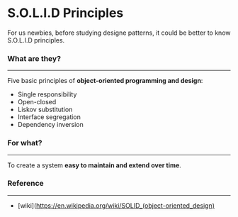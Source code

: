 # S.O.L.I.D Principles

For us newbies, before studying designe patterns, it could be better to know S.O.L.I.D principles.

### What are they?
----
Five basic principles of **object-oriented programming and design**:

* Single responsibility
* Open-closed
* Liskov substitution
* Interface segregation
* Dependency inversion

### For what?
----
To create a system **easy to maintain and extend over time**.

### Reference
----
* [wiki](https://en.wikipedia.org/wiki/SOLID_(object-oriented_design)
